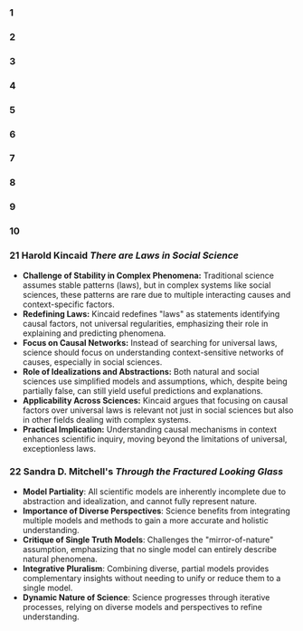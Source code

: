 ### 1
### 2
### 3
### 4
### 5
### 6
### 7
### 8
### 9

### 10

### 21 Harold Kincaid *There are Laws in Social Science*

- **Challenge of Stability in Complex Phenomena:** Traditional science assumes stable patterns (laws), but in complex systems like social sciences, these patterns are rare due to multiple interacting causes and context-specific factors.
- **Redefining Laws:** Kincaid redefines "laws" as statements identifying causal factors, not universal regularities, emphasizing their role in explaining and predicting phenomena.
- **Focus on Causal Networks:** Instead of searching for universal laws, science should focus on understanding context-sensitive networks of causes, especially in social sciences.
- **Role of Idealizations and Abstractions:** Both natural and social sciences use simplified models and assumptions, which, despite being partially false, can still yield useful predictions and explanations.
- **Applicability Across Sciences:** Kincaid argues that focusing on causal factors over universal laws is relevant not just in social sciences but also in other fields dealing with complex systems.
- **Practical Implication:** Understanding causal mechanisms in context enhances scientific inquiry, moving beyond the limitations of universal, exceptionless laws.

### 22 Sandra D. Mitchell's _Through the Fractured Looking Glass_ 

- **Model Partiality**: All scientific models are inherently incomplete due to abstraction and idealization, and cannot fully represent nature.
- **Importance of Diverse Perspectives**: Science benefits from integrating multiple models and methods to gain a more accurate and holistic understanding.
- **Critique of Single Truth Models**: Challenges the "mirror-of-nature" assumption, emphasizing that no single model can entirely describe natural phenomena.
- **Integrative Pluralism**: Combining diverse, partial models provides complementary insights without needing to unify or reduce them to a single model.
- **Dynamic Nature of Science**: Science progresses through iterative processes, relying on diverse models and perspectives to refine understanding.